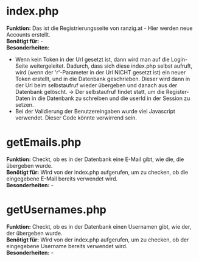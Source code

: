 # index.php
**Funktion:** Das ist die Registrierungsseite von ranzig.at - Hier werden neue Accounts erstellt. <br>
**Benötigt für:**  - <br>
**Besonderheiten:** 
- Wenn kein Token in der Url gesetzt ist, dann wird man auf die Login-Seite weitergeleitet. Dadurch, dass sich diese index.php selbst aufruft, wird (wenn der 'r'-Parameter in der Url NICHT gesetzt ist) ein neuer Token erstellt, und in die Datenbank geschrieben. Dieser wird dann in der Url beim selbstaufruf wieder übergeben und danach aus der Datenbank gelöscht. -> Der selbstaufruf findet statt, um die Register-Daten in die Datenbank zu schreiben und die userId in der Session zu setzen.
- Bei der Validierung der Benutzereingaben wurde viel Javascript verwendet. Dieser Code könnte verwirrend sein.

# getEmails.php
**Funktion:** Checkt, ob es in der Datenbank eine E-Mail gibt, wie die, die übergeben wurde. <br>
**Benötigt für:** Wird von der index.php aufgerufen, um zu checken, ob die eingegebene E-Mail bereits verwendet wird. <br>
**Besonderheiten:** -

# getUsernames.php
**Funktion:** Checkt, ob es in der Datenbank einen Usernamen gibt, wie der, der übergeben wurde. <br>
**Benötigt für:** Wird von der index.php aufgerufen, um zu checken, ob der eingegebene Username bereits verwendet wird. <br>
**Besonderheiten:** -
